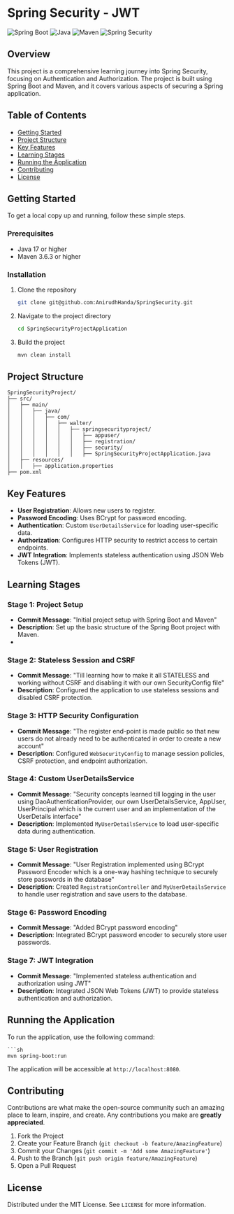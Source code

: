# Spring Security - JWT

![Spring Boot](https://img.shields.io/badge/Spring%20Boot-3.5.4-brightgreen)
![Java](https://img.shields.io/badge/Java-17-blue)
![Maven](https://img.shields.io/badge/Maven-3.6.3-orange)
![Spring Security](https://img.shields.io/badge/Spring%20Security-6-brightgreen)

## Overview

This project is a comprehensive learning journey into Spring Security, focusing on Authentication and Authorization. The project is built using Spring Boot and Maven, and it covers various aspects of securing a Spring application.

## Table of Contents

- [Getting Started](#getting-started)
- [Project Structure](#project-structure)
- [Key Features](#key-features)
- [Learning Stages](#learning-stages)
- [Running the Application](#running-the-application)
- [Contributing](#contributing)
- [License](#license)

## Getting Started

To get a local copy up and running, follow these simple steps.

### Prerequisites

- Java 17 or higher
- Maven 3.6.3 or higher

### Installation

1. Clone the repository
   ```sh
   git clone git@github.com:AnirudhHanda/SpringSecurity.git

2. Navigate to the project directory
   ```sh
   cd SpringSecurityProjectApplication

3. Build the project
   ```sh
   mvn clean install

## Project Structure

```
SpringSecurityProject/
├── src/
│   ├── main/
│   │   ├── java/
│   │   │   ├── com/
│   │   │   │   ├── walter/
│   │   │   │   │   ├── springsecurityproject/
│   │   │   │   │   │   ├── appuser/
│   │   │   │   │   │   ├── registration/
│   │   │   │   │   │   ├── security/
│   │   │   │   │   │   ├── SpringSecurityProjectApplication.java
│   ├── resources/
│   │   ├── application.properties
├── pom.xml
```

## Key Features

- **User Registration**: Allows new users to register.
- **Password Encoding**: Uses BCrypt for password encoding.
- **Authentication**: Custom `UserDetailsService` for loading user-specific data.
- **Authorization**: Configures HTTP security to restrict access to certain endpoints.
- **JWT Integration**: Implements stateless authentication using JSON Web Tokens (JWT).
## Learning Stages

### Stage 1: Project Setup

- **Commit Message**: "Initial project setup with Spring Boot and Maven"
- **Description**: Set up the basic structure of the Spring Boot project with Maven.
-
### Stage 2: Stateless Session and CSRF

- **Commit Message**: "Till learning how to make it all STATELESS and working without CSRF and disabling it with our own SecurityConfig file"
- **Description**: Configured the application to use stateless sessions and disabled CSRF protection.

### Stage 3: HTTP Security Configuration

- **Commit Message**: "The register end-point is made public so that new users do not already need to be authenticated in order to create a new account"
- **Description**: Configured `WebSecurityConfig` to manage session policies, CSRF protection, and endpoint authorization.

### Stage 4: Custom UserDetailsService

- **Commit Message**: "Security concepts learned till logging in the user using DaoAuthenticationProvider, our own UserDetailsService, AppUser, UserPrincipal which is the current user and an implementation of the UserDetails interface"
- **Description**: Implemented `MyUserDetailsService` to load user-specific data during authentication.

### Stage 5: User Registration

- **Commit Message**: "User Registration implemented using BCrypt Password Encoder which is a one-way hashing technique to securely store passwords in the database"
- **Description**: Created `RegistrationController` and `MyUserDetailsService` to handle user registration and save users to the database.

### Stage 6: Password Encoding

- **Commit Message**: "Added BCrypt password encoding"
- **Description**: Integrated BCrypt password encoder to securely store user passwords.

### Stage 7: JWT Integration
- **Commit Message**: "Implemented stateless authentication and authorization using JWT"
- **Description**: Integrated JSON Web Tokens (JWT) to provide stateless authentication and authorization.

## Running the Application

To run the application, use the following command:

    ```sh
    mvn spring-boot:run

The application will be accessible at `http://localhost:8080`.

## Contributing

Contributions are what make the open-source community such an amazing place to learn, inspire, and create. Any contributions you make are **greatly appreciated**.

1. Fork the Project
2. Create your Feature Branch (`git checkout -b feature/AmazingFeature`)
3. Commit your Changes (`git commit -m 'Add some AmazingFeature'`)
4. Push to the Branch (`git push origin feature/AmazingFeature`)
5. Open a Pull Request

## License

Distributed under the MIT License. See `LICENSE` for more information.